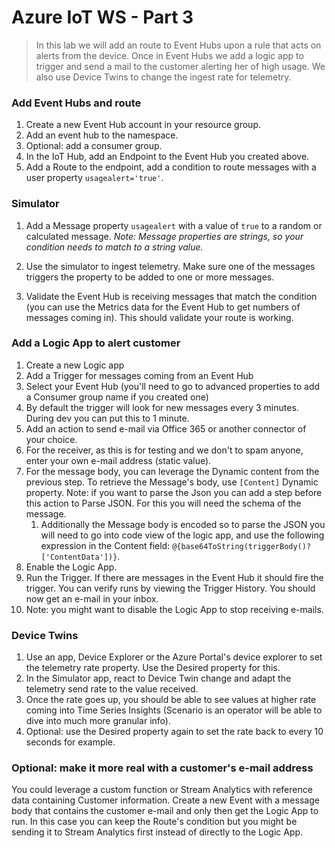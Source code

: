 # Azure IoT WS - Part 3

> In this lab we will add an route to Event Hubs upon a rule that acts on alerts from the device. Once in Event Hubs we add a logic app to trigger and send a mail to the customer alerting her of high usage. We also use Device Twins to change the ingest rate for telemetry.

### Add Event Hubs and route

1. Create a new Event Hub account in your resource group.
1. Add an event hub to the namespace.
1. Optional: add a consumer group.
1. In the IoT Hub, add an Endpoint to the Event Hub you created above.
1. Add a Route to the endpoint, add a condition to route messages with a user property `usagealert='true'`.

### Simulator

1. Add a Message property `usagealert` with a value of `true` to a random or calculated message. 
_Note: Message properties are strings, so your condition needs to match to a string value._

1. Use the simulator to ingest telemetry. Make sure one of the messages triggers the property to be added to one or more messages.
1. Validate the Event Hub is receiving messages that match the condition (you can use the Metrics data for the Event Hub to get numbers of messages coming in). This should validate your route is working.

### Add a Logic App to alert customer

1. Create a new Logic app
1. Add a Trigger for messages coming from an Event Hub
1. Select your Event Hub (you'll need to go to advanced properties to add a Consumer group name if you created one)
1. By default the trigger will look for new messages every 3 minutes. During dev you can put this to 1 minute.
1. Add an action to send e-mail via Office 365 or another connector of your choice.
1. For the receiver, as this is for testing and we don't to spam anyone, enter your own e-mail address (static value).
1. For the message body, you can leverage the Dynamic content from the previous step. To retrieve the Message's body, use `[Content]` Dynamic property. Note: if you want to parse the Json you can add a step before this action to Parse JSON. For this you will need the schema of the message.
    1. Additionally the Message body is encoded so to parse the JSON you will need to go into code view of the logic app, and use the following expression in the Content field: `@{base64ToString(triggerBody()?['ContentData'])}`.
1. Enable the Logic App.
1. Run the Trigger. If there are messages in the Event Hub it should fire the trigger. You can verify runs by viewing the Trigger History. You should now get an e-mail in your inbox. 
1. Note: you might want to disable the Logic App to stop receiving e-mails.

### Device Twins

1. Use an app, Device Explorer or the Azure Portal's device explorer to set the telemetry rate property. Use the Desired property for this.
1. In the Simulator app, react to Device Twin change and adapt the telemetry send rate to the value received.
1. Once the rate goes up, you should be able to see values at higher rate coming into Time Series Insights (Scenario is an operator will be able to dive into much more granular info).
1. Optional: use the Desired property again to set the rate back to every 10 seconds for example.


### Optional: make it more real with a customer's e-mail address

You could leverage a custom function or Stream Analytics with reference data containing Customer information. Create a new Event with a message body that contains the customer e-mail and only then get the Logic App to run. In this case you can keep the Route's condition but you might be sending it to Stream Analytics first instead of directly to the Logic App.

